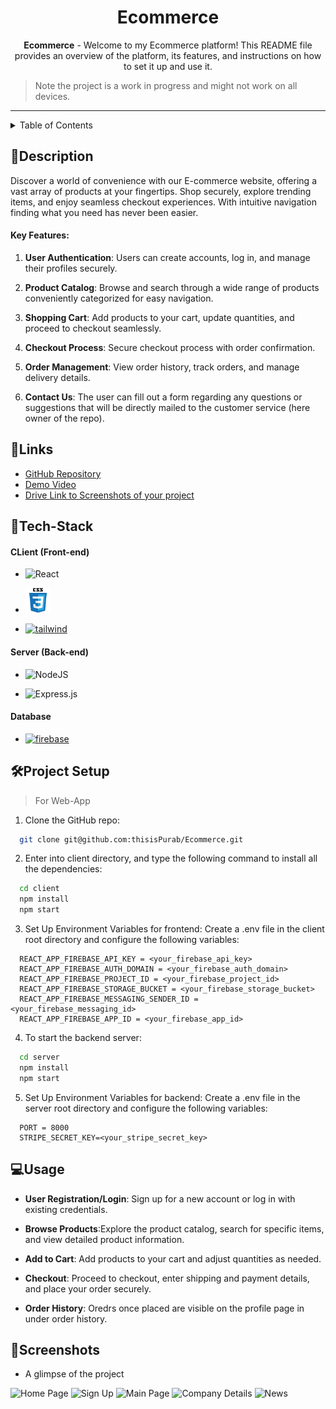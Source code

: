 <h1 align="center">
  Ecommerce
</h1>

<div align="center">
   <strong>Ecommerce</strong> - Welcome to my Ecommerce platform! This README file provides an overview of the platform, its features, and instructions on how to set it up and use it.
</div>

> Note the project is a work in progress and might not work on all devices.

<hr>

<details>
<summary>Table of Contents</summary>

-   [Description](#description)
-   [Links](#links)
-   [Tech Stack](#tech-stack)
-   [Progress](#progress)
-   [Usage](#usage)
-   [Screenshots](#screenshots)

</details>

## 📝Description

Discover a world of convenience with our E-commerce website, offering a vast array of products at your fingertips. Shop securely, explore trending items, and enjoy seamless checkout experiences. With intuitive navigation finding what you need has never been easier.

#### Key Features:

1. **User Authentication**: Users can create accounts, log in, and manage their profiles securely.

2. **Product Catalog**: Browse and search through a wide range of products conveniently categorized for easy navigation.

3. **Shopping Cart**: Add products to your cart, update quantities, and proceed to checkout seamlessly.

4. **Checkout Process**: Secure checkout process with order confirmation.

5. **Order Management**: View order history, track orders, and manage delivery details.

6. **Contact Us**: The user can fill out a form regarding any questions or suggestions that will be directly mailed to the customer service (here owner of the repo).

## 🔗Links

-   [GitHub Repository](https://github.com/thisisPurab/Ecommerce.git)
-   [Demo Video]()
-   [Drive Link to Screenshots of your project]()

<!-- Add any more links/resources you used for your project -->

## 🤖Tech-Stack

#### CLient (Front-end)

-   ![React](https://img.shields.io/badge/react-%2320232a.svg?style=for-the-badge&logo=react&logoColor=%2361DAFB)

-   <a href="https://www.w3schools.com/css/" target="_blank" rel="noreferrer"> <img src="https://raw.githubusercontent.com/devicons/devicon/master/icons/css3/css3-original-wordmark.svg" alt="css3" width="40" height="40"/> </a>

-   <a href="https://tailwindcss.com/" target="_blank" rel="noreferrer"> <img src="https://www.vectorlogo.zone/logos/tailwindcss/tailwindcss-icon.svg" alt="tailwind" width="40" height="40"/> </a>

#### Server (Back-end)

-   ![NodeJS](https://img.shields.io/badge/node.js-6DA55F?style=for-the-badge&logo=node.js&logoColor=white)

-   ![Express.js](https://img.shields.io/badge/express.js-%23404d59.svg?style=for-the-badge&logo=express&logoColor=%2361DAFB)

#### Database

-   <a href="https://firebase.google.com/" target="_blank" rel="noreferrer"> <img src="https://www.vectorlogo.zone/logos/firebase/firebase-icon.svg" alt="firebase" width="40" height="40"/> </a>

## 🛠Project Setup

> For Web-App

1.  Clone the GitHub repo:
    <br>

```bash
  git clone git@github.com:thisisPurab/Ecommerce.git
```

2.  Enter into client directory, and type the following command to install all the dependencies:

```bash
  cd client
  npm install
  npm start
```

3. Set Up Environment Variables for frontend: Create a .env file in the client root directory and configure the following variables:

```
  REACT_APP_FIREBASE_API_KEY = <your_firebase_api_key>
  REACT_APP_FIREBASE_AUTH_DOMAIN = <your_firebase_auth_domain>
  REACT_APP_FIREBASE_PROJECT_ID = <your_firebase_project_id>
  REACT_APP_FIREBASE_STORAGE_BUCKET = <your_firebase_storage_bucket>
  REACT_APP_FIREBASE_MESSAGING_SENDER_ID = <your_firebase_messaging_id>
  REACT_APP_FIREBASE_APP_ID = <your_firebase_app_id>
```

4.  To start the backend server:

```bash
  cd server
  npm install
  npm start
```

5. Set Up Environment Variables for backend: Create a .env file in the server root directory and configure the following variables:

```
  PORT = 8000
  STRIPE_SECRET_KEY=<your_stripe_secret_key>
```

## 💻Usage

-   **User Registration/Login**: Sign up for a new account or log in with existing credentials.

-   **Browse Products**:Explore the product catalog, search for specific items, and view detailed product information.

-   **Add to Cart**: Add products to your cart and adjust quantities as needed.

-   **Checkout**: Proceed to checkout, enter shipping and payment details, and place your order securely.

-   **Order History**: Oredrs once placed are visible on the profile page in under order history.

## 📱Screenshots

-   A glimpse of the project

![Home Page](https://drive.google.com/uc?id=1dD_0P-yMc71j0Jktw0rgLJsnjhDDH2rc)
![Sign Up](https://drive.google.com/uc?id=1BdRuAx8ESTcx_PjWocw504p606ntSJHC)
![Main Page](https://drive.google.com/uc?id=10BVCxuN_q1JRY3huQNcYjoc67nfyuY0u)
![Company Details](https://drive.google.com/uc?id=1rN4Hwso2bETSPOPZ2YDnObHDC2DWrpOT)
![News](https://drive.google.com/uc?id=18_89jzJTI19aKFJxV2pSakl6uikh1nBB)
